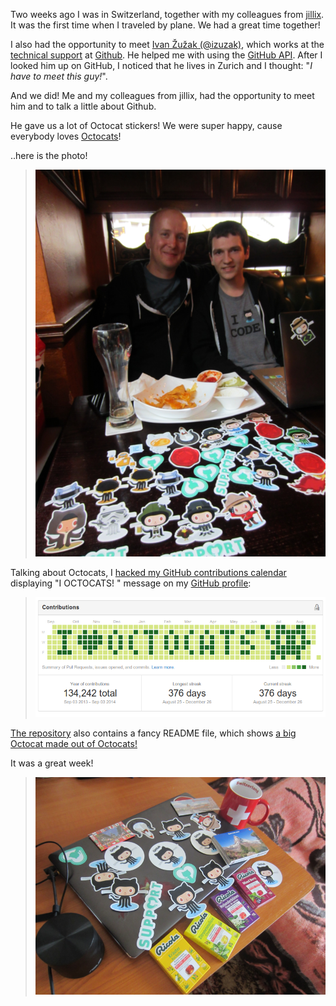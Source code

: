 Two weeks ago I was in Switzerland, together with my colleagues from
[jillix][1]. It was the first time when I traveled by plane. We had a great time
together!

I also had the opportunity to meet [Ivan Žužak (@izuzak)][2], which works at the
[technical support][3] at [Github][4]. He helped me with using the
[GitHub API][5]. After I looked him up on GitHub, I noticed that he lives in
Zurich and I thought: "*I have to meet this guy!*".

And we did! Me and my colleagues from jillix, had the opportunity to meet him
and to talk a little about Github.

He gave us a lot of Octocat stickers! We were super happy, cause everybody loves
[Octocats][6]!

..here is the photo!
> ![Ivan and me](/images/posts/9/1.png)

Talking about Octocats, I [hacked my GitHub contributions calendar][7] displaying
"I <i class="fa fa-heart"></i> OCTOCATS! <i class="fa fa-github-alt"></i>"
message on my [GitHub profile][8]:

> ![My Contributions Calendar](/images/posts/9/2.png)

[The repository][9] also contains a fancy README file, which shows [a big
Octocat made out of Octocats!][10]

It was a great week!

> ![Switzerland, Octocats](/images/posts/9/3.png)

 [1]: http://jillix.com/
 [2]: https://github.com/izuzak
 [3]: https://github.com/blog/1572-ivan-zuzak-is-a-githubber
 [4]: http://en.wikipedia.org/wiki/GitHub
 [5]: https://developer.github.com/
 [6]: https://octodex.github.com/
 [7]: https://github.com/IonicaBizau/github-contributions#usage
 [8]: https://github.com/IonicaBizau
 [9]: https://github.com/IonicaBizau/I-Love-Octocats
 [10]: https://github.com/IonicaBizau/I-Love-Octocats/blob/e7cd459ae9df3e6f6c12b442491024f7d56421b7/README.md
